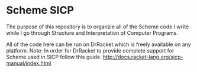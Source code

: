 # Scheme SICP
The purpose of this repository is to organzie all of the Scheme code I write while I go through Structure and Interpretation of Computer Programs.

All of the code here can be run on DrRacket which is freely available on any platform.
Note: In order for DrRacket to provide complete support for Scheme used in SICP follow this guide. 
http://docs.racket-lang.org/sicp-manual/index.html

